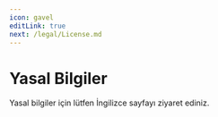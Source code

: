 ```yaml
---
icon: gavel
editLink: true
next: /legal/License.md
---
```

# Yasal Bilgiler

Yasal bilgiler için lütfen İngilizce sayfayı ziyaret ediniz.

